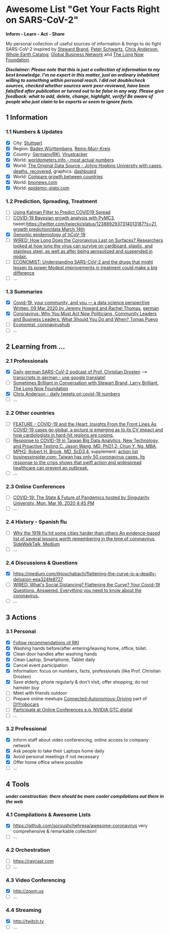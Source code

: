 # Awesome List "Get Your Facts Right on SARS-CoV-2"
**Inform - Learn - Act - Share**

My personal collection of useful sources of information &amp; things to do fight SARS-CoV-2 
inspired by [Steward Brand](https://twitter.com/@stewardbrand), [Peter Schwartz](https://twitter.com/@peterschwartz2), [Chris Anderson](https://twitter.com/chr1sa), [Whole Earth Catalog](http://wholeearth.com/), [Global Business Network](https://en.wikipedia.org/wiki/Global_Business_Network) and [The Long Now Foundation](https://longnow.org). 

***Disclaimer: Please note that this is just a collection of information to my best knowledge. I'm no expert in this matter, just an ordinary inhabitant willing to something within personal reach. I did not doublecheck sources, checked whether sources were peer-reviewed, have been falsified after publication or turned out to be false in any way. Please give feedback: what to add, delete, change, highlight, verify! Be aware of people who just claim to be experts or seem to ignore facts.***

## 1 Information
### 1.1 Numbers & Updates
- [x] City: [Stuttgart](http://coronavirus.stuttgart.de)
- [x] Region: [Baden Württemberg](https://sozialministerium.baden-wuerttemberg.de/de/gesundheit-pflege/gesundheitsschutz/infektionsschutz-hygiene/informationen-zu-coronavirus/), [Rems-Murr-Kreis](https://www.rems-murr-kreis.de/jugend-gesundheit-soziales/gesundheit/coronavirus-aktuelle-informationen/)
- [x] Country: [Germany/RKI](https://www.rki.de/DE/Content/InfAZ/N/Neuartiges_Coronavirus/Risikobewertung.html?nn=13490888), [Virustracker](https://thevirustracker.com/germany-coronavirus-information-de)
- [x] World: [worldometers.info - most actual numbers](https://www.worldometers.info/coronavirus/)
- [x] World: [The Original Data Source - Johns Hopkins University with cases, deaths, recovered](https://github.com/CSSEGISandData/COVID-19), graphics: 
[dashboard](https://www.arcgis.com/apps/opsdashboard/index.html#/bda7594740fd40299423467b48e9ecf6)
- [x] World: [Compare growth between countries](https://studylib.net/coronavirus-growth)
- [x] World: [bnonews.com](https://bnonews.com/index.php/2020/02/the-latest-coronavirus-cases/)
- [x] World: [epidemic-stats.com](https://epidemic-stats.com/coronavirus/)

### 1.2 Prediction, Spreading, Treatment
- [ ] [Using Kalman Filter to Predict COVID19 Spread](https://github.com/Rank23/COVID19)
- [ ] [COVID-19 Bayesian growth analysis with PyMC3](https://github.com/twiecki/covid19/blob/master/covid19_growth_bayes.ipynb), tweet:https://twitter.com/twiecki/status/1238892937314013187?s=21, [growth prediction/data March 14th](https://github.com/Heavy02011/getyourfactsright-sarscov2/blob/master/images/FDE1CBEE-9D13-4CE8-ABA7-434D9CE336D2.jpeg)
- [x] [Genomic epidemiology of hCoV-19](https://www.gisaid.org/epiflu-applications/next-hcov-19-app/)
- [ ] [WIRED: How Long Does the Coronavirus Last on Surfaces?
Researchers looked at how long the virus can survive on cardboard, plastic, and stainless steel, as well as after being aerosolized and suspended in midair.](https://www.wired.com/story/how-long-does-the-coronavirus-last-on-surfaces/)
- [ ] [ECONOMIST: Understanding SARS-CoV-2 and the drugs that might lessen its power
Modest improvements in treatment could make a big difference](https://www.economist.com/briefing/2020/03/12/understanding-sars-cov-2-and-the-drugs-that-might-lessen-its-power)
- [ ] ...

### 1.3 Summaries
- [x] [Covid-19, your community, and you — a data science perspective
Written: 09 Mar 2020 by Jeremy Howard and Rachel Thomas](https://www.fast.ai/2020/03/09/coronavirus/), [german](https://multitudes.github.io/posts/Covid19/)
- [x] [Coronavirus: Why You Must Act Now Politicians, Community Leaders and Business Leaders: What Should You Do and When? Tomas Pueyo](https://medium.com/@tomaspueyo/coronavirus-act-today-or-people-will-die-f4d3d9cd99ca)
- [ ] [Economist: coronavirushub](https://www.economist.com/news/2020/03/11/the-economists-coverage-of-the-coronavirus)
- [ ] ...

## 2 Learning from ...
### 2.1 Professionals
- [x] [Daily german SARS-CoV-2 podcast of Prof. Christian Drosten](https://www.ndr.de/nachrichten/info/Coronavirus-Virologe-Drosten-im-NDR-Info-Podcast,podcastcoronavirus100.html) --> [transcripts in german - use google translate!](https://www.ndr.de/nachrichten/info/Coronavirus-Update-Die-Podcast-Folgen-als-Skript,podcastcoronavirus102.html)
- [ ] [Sometimes Brilliant in Conversation with Stewart Brand, Larry Brilliant, The Long Now Foundation](https://theinterval.org/salon-talks/02017/feb/21/sometimes-brilliant-conversation-stewart-brand/)
- [x] [Chris Anderson - daily tweets on covid-19 numbers](https://twitter.com/chr1sa)
- [ ] ...

### 2.2 Other countries
- [ ] [FEATURE - COVID-19 and the Heart: Insights From the Front Lines As COVID-19 cases go global, a picture is emerging as to its CV impact and how cardiologists in hard-hit regions are coping.](https://www.tctmd.com/news/covid-19-and-heart-insights-front-lines)
- [ ] [Response to COVID-19 in Taiwan
Big Data Analytics, New Technology, and Proactive Testing
C. Jason Wang, MD, PhD1,2; Chun Y. Ng, MBA, MPH2; Robert H. Brook, MD, ScD3,4](https://jamanetwork.com/journals/jama/fullarticle/2762689), supplement: [action list](https://cdn.jamanetwork.com/ama/content_public/journal/jama/0/jvp200035supp1_prod.pdf?Expires=2147483647&Signature=bIZCLS7ZLWTJd~U~H40JgiEGdFb3ggVUJpBvJ7KdANK7HgK1zaj4uWHvqweGym1nWfO~nXt9Y5i1vX79pF7zjjqfzmJAy3udTdpVVZQe07xnQIPcBMXLwZ5XjgTO8yKFXVIpxsXhrmOu8sGSpKiEmQ86ZCKfOTar7fMAGmUCtjiYVFwf31K3REWAA-r3hZyoZpqz3QKpVgpsRpF9fV9thQCq0~yvbvRKTH4PcoB~CZgmXH7rpVb6bILXQn5zBCphf6pyLAa4zIebUEKfCdCYdSdi9LeIEUsesqsYpNWgHJcr4K1LC0hFlst0RHQz-vZ7I-OvrX~5jel6zjjtuDQzjQ__&Key-Pair-Id=APKAIE5G5CRDK6RD3PGA)
- [ ] [businessinsider.com: Taiwan has only 50 coronavirus cases. Its response to the crisis shows that swift action and widespread healthcare can prevent an outbreak.](https://www.businessinsider.de/international/coronavirus-taiwan-case-study-rapid-response-containment-2020-3/?r=US&IR=T)
- [ ] ...

### 2.3 Online Conferences
- [ ] [COVID-19: The State & Future of Pandemics hosted by Singularity University, Mon, Mar 16, 2020 4:45 PM](https://www.crowdcast.io/e/covid-19-virtual-summit)
- [ ] ...

### 2.4 History - Spanish flu
- [ ] [Why the 1918 flu hit some cities harder than others
An evidence-based list of several lessons worth remembering in the time of coronavirus, SideWalkTalk, Medium](https://link.medium.com/Cr2oZ2VgQ4)
- [ ] ...

### 2.4 Discussions & Questions
- [x] https://medium.com/@joschabach/flattening-the-curve-is-a-deadly-delusion-eea324fe9727
- [ ] [WIRED: What's Social Distancing? Flattening the Curve? Your Covid-19 Questions, Answered.
Everything you need to know about the coronavirus.](https://www.wired.com/story/whats-social-distancing-flattening-curve-covid-19-questions/)
- [ ] ...

## 3 Actions
### 3.1 Personal
- [x] [Follow recommendations of RKI](https://www.rki.de/DE/Content/InfAZ/N/Neuartiges_Coronavirus/nCoV.html)
- [x] Washing hands before/after entering/leaving home, office, toilet.
- [x] Clean door handles after washing hands
- [x] Clean Laptop, Smartphone, Tablet daily
- [x] Cancel event participation
- [x] Information: focus on numbers, facts, professionals (like Prof. Christian Drosten)
- [x] Save elderly, phone regularly & don't visit, offer shopping, do not hamster buy
- [ ] Meet with friends outdoor
- [ ] Prepare online meetups [Connected-Autonomous-Driving](https://www.meetup.com/Connected-Autonomous-Driving/) part of [DIYrobocars](https://diyrobocars.com)
- [ ] [Participate at Online Conferences e.g. NVIDIA GTC digital](https://www.nvidia.com/en-us/gtc/?ncid=em-targ-77456)
- [ ] ...

### 3.2 Professional
- [x] Inform staff about video conferencing, online access to company network
- [x] Ask people to take their Laptops home daily
- [x] Avoid personal meetings if not necessary 
- [x] Offer home office where possible 
- [ ] ...

## 4 Tools
***under construction: there should be more cooler compilations out there in the web***

### 4.1 Compilations & Awesome Lists
- [x] https://github.com/soroushchehresa/awesome-coronavirus very comprehensive & remarkable collection!
- [ ] ...

### 4.2 Orchestration
- [ ] https://raycast.com
- [ ] ...

### 4.3 Video Conferencing
- [x] http://zoom.us
- [ ] ...

### 4.4 Streaming
- [x] http://twitch.tv
- [ ] ...
